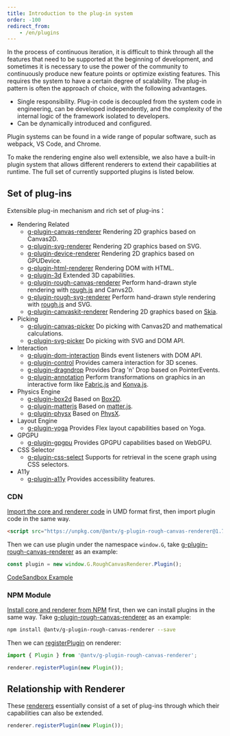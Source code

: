 ```yaml
---
title: Introduction to the plug-in system
order: -100
redirect_from:
    - /en/plugins
---
```


In the process of continuous iteration, it is difficult to think through all the features that need to be supported at the beginning of development, and sometimes it is necessary to use the power of the community to continuously produce new feature points or optimize existing features. This requires the system to have a certain degree of scalability. The plug-in pattern is often the approach of choice, with the following advantages.

- Single responsibility. Plug-in code is decoupled from the system code in engineering, can be developed independently, and the complexity of the internal logic of the framework isolated to developers.
- Can be dynamically introduced and configured.

Plugin systems can be found in a wide range of popular software, such as webpack, VS Code, and Chrome.

To make the rendering engine also well extensible, we also have a built-in plugin system that allows different renderers to extend their capabilities at runtime. The full set of currently supported plugins is listed below.

## Set of plug-ins

Extensible plug-in mechanism and rich set of plug-ins：

- Rendering Related
  - [g-plugin-canvas-renderer](/en/plugins/canvas-renderer) Rendering 2D graphics based on Canvas2D.
  - [g-plugin-svg-renderer](/en/plugins/svg-renderer) Rendering 2D graphics based on SVG.
  - [g-plugin-device-renderer](/en/plugins/device-renderer) Rendering 2D graphics based on GPUDevice.
  - [g-plugin-html-renderer](/en/plugins/html-renderer) Rendering DOM with HTML.
  - [g-plugin-3d](/en/plugins/3d) Extended 3D capabilities.
  - [g-plugin-rough-canvas-renderer](/en/plugins/rough-canvas-renderer) Perform hand-drawn style rendering with [rough.js](https://roughjs.com/) and Canvs2D.
  - [g-plugin-rough-svg-renderer](/en/plugins/rough-svg-renderer) Perform hand-drawn style rendering with [rough.js](https://roughjs.com/) and SVG.
  - [g-plugin-canvaskit-renderer](/en/plugins/canvaskit-renderer) Rendering 2D graphics based on [Skia](https://skia.org/docs/user/modules/quickstart).
- Picking
  - [g-plugin-canvas-picker](/en/plugins/canvas-picker) Do picking with Canvas2D and mathematical calculations.
  - [g-plugin-svg-picker](/en/plugins/svg-picker) Do picking with SVG and DOM API.
- Interaction
  - [g-plugin-dom-interaction](/en/plugins/dom-interaction) Binds event listeners with DOM API.
  - [g-plugin-control](/en/plugins/control) Provides camera interaction for 3D scenes.
  - [g-plugin-dragndrop](/en/plugins/dragndrop) Provides Drag 'n' Drop based on PointerEvents.
  - [g-plugin-annotation](/en/plugins/annotation) Perform transformations on graphics in an interactive form like [Fabric.js](http://fabricjs.com/) and [Konva.js](https://konvajs.org/).
- Physics Engine
  - [g-plugin-box2d](/en/plugins/box2d) Based on [Box2D](https://box2d.org/).
  - [g-plugin-matterjs](/en/plugins/matterjs) Based on [matter.js](https://brm.io/matter-js/).
  - [g-plugin-physx](/en/plugins/physics-engine) Based on [PhysX](https://developer.nvidia.com/physx-sdk).
- Layout Engine
  - [g-plugin-yoga](/en/plugins/yoga) Provides Flex layout capabilities based on Yoga.
- GPGPU
  - [g-plugin-gpgpu](/en/plugins/gpgpu) Provides GPGPU capabilities based on WebGPU.
- CSS Selector
  - [g-plugin-css-select](/en/plugins/css-select) Supports for retrieval in the scene graph using CSS selectors.
- A11y
  - [g-plugin-a11y](/en/plugins/a11y) Provides accessibility features.

### CDN

[Import the core and renderer code](/en/guide/getting-started#cdn-方式) in UMD format first, then import plugin code in the same way.

```html
<script src="https://unpkg.com/@antv/g-plugin-rough-canvas-renderer@1.7.16/dist/index.umd.min.js"></script>
```

Then we can use plugin under the namespace `window.G`, take [g-plugin-rough-canvas-renderer](/en/plugins/rough-canvas-renderer) as an example:

```js
const plugin = new window.G.RoughCanvasRenderer.Plugin();
```

[CodeSandbox Example](https://codesandbox.io/s/yi-umd-xing-shi-shi-yong-g-yi-ji-cha-jian-zsoln8?file=/index.js)

### NPM Module

[Install core and renderer from NPM](/en/guide/getting-started#npm-module) first, then we can install plugins in the same way. Take [g-plugin-rough-canvas-renderer](/en/plugins/rough-canvas-renderer) as an example:

```bash
npm install @antv/g-plugin-rough-canvas-renderer --save
```

Then we can [registerPlugin](/en/api/renderer/intro#registerplugin) on renderer:

```js
import { Plugin } from '@antv/g-plugin-rough-canvas-renderer';

renderer.registerPlugin(new Plugin());
```

## Relationship with Renderer

These [renderers](/en/api/renderer/intro) essentially consist of a set of plug-ins through which their capabilities can also be extended.

```js
renderer.registerPlugin(new Plugin());
```
